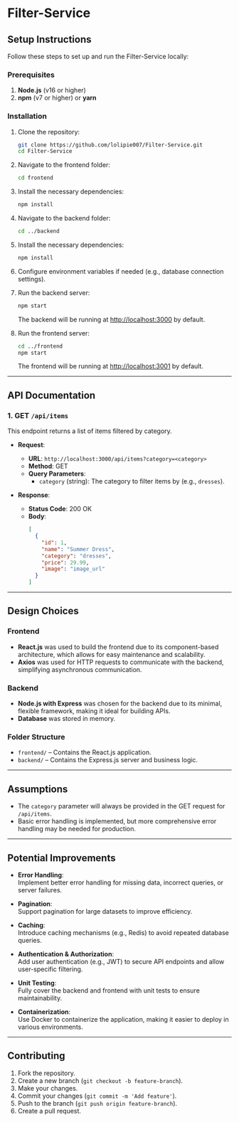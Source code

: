 
# Filter-Service

## Setup Instructions

Follow these steps to set up and run the Filter-Service locally:

### Prerequisites

1. **Node.js** (v16 or higher)  
2. **npm** (v7 or higher) or **yarn**  

### Installation

1. Clone the repository:  
   ```bash
   git clone https://github.com/lolipie007/Filter-Service.git
   cd Filter-Service
   ```

2. Navigate to the frontend folder:  
   ```bash
   cd frontend
   ```

3. Install the necessary dependencies:  
   ```bash
   npm install
   ```

4. Navigate to the backend folder:  
   ```bash
   cd ../backend
   ```

5. Install the necessary dependencies:  
   ```bash
   npm install
   ```

6. Configure environment variables if needed (e.g., database connection settings).

7. Run the backend server:  
   ```bash
   npm start
   ```
   The backend will be running at [http://localhost:3000](http://localhost:3000) by default.

8. Run the frontend server:  
   ```bash
   cd ../frontend
   npm start
   ```
   The frontend will be running at [http://localhost:3001](http://localhost:3001) by default.

---

## API Documentation

### 1. GET `/api/items`

This endpoint returns a list of items filtered by category.

- **Request**:  
  - **URL**: `http://localhost:3000/api/items?category=<category>`  
  - **Method**: GET  
  - **Query Parameters**:  
    - `category` (string): The category to filter items by (e.g., `dresses`).  

- **Response**:  
  - **Status Code**: 200 OK  
  - **Body**:  
    ```json
    [
      {
        "id": 1,
        "name": "Summer Dress",
        "category": "dresses",
        "price": 29.99,
        "image": "image_url"
      }
    ]
    ```

---

## Design Choices

### Frontend

- **React.js** was used to build the frontend due to its component-based architecture, which allows for easy maintenance and scalability.  
- **Axios** was used for HTTP requests to communicate with the backend, simplifying asynchronous communication.

### Backend

- **Node.js with Express** was chosen for the backend due to its minimal, flexible framework, making it ideal for building APIs.  
- **Database** was stored in memory.

### Folder Structure

- `frontend/` – Contains the React.js application.  
- `backend/` – Contains the Express.js server and business logic.

---

## Assumptions

- The `category` parameter will always be provided in the GET request for `/api/items`.    
- Basic error handling is implemented, but more comprehensive error handling may be needed for production.

---

## Potential Improvements

- **Error Handling**:  
  Implement better error handling for missing data, incorrect queries, or server failures.

- **Pagination**:  
  Support pagination for large datasets to improve efficiency.

- **Caching**:  
  Introduce caching mechanisms (e.g., Redis) to avoid repeated database queries.

- **Authentication & Authorization**:  
  Add user authentication (e.g., JWT) to secure API endpoints and allow user-specific filtering.

- **Unit Testing**:  
  Fully cover the backend and frontend with unit tests to ensure maintainability.

- **Containerization**:  
  Use Docker to containerize the application, making it easier to deploy in various environments.

---

## Contributing

1. Fork the repository.  
2. Create a new branch (`git checkout -b feature-branch`).  
3. Make your changes.  
4. Commit your changes (`git commit -m 'Add feature'`).  
5. Push to the branch (`git push origin feature-branch`).  
6. Create a pull request.
